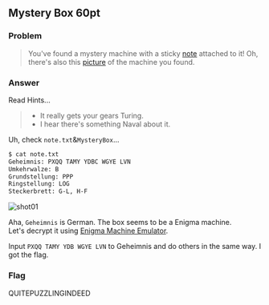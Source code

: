 <!-- This markdown file is writeup template. -->

## Mystery Box 60pt

### Problem
> You've found a mystery machine with a sticky [note](https://webshell2017.picoctf.com/static/65c2504106ce38d8c2971ebaada542c7/note.txt) attached to it! Oh, there's also this [picture](https://webshell2017.picoctf.com/static/65c2504106ce38d8c2971ebaada542c7/MysteryBox.png) of the machine you found.

### Answer
Read Hints...

> - It really gets your gears Turing.
> - I hear there's something Naval about it.

Uh, check `note.txt`&`MysteryBox`...

```bash
$ cat note.txt 
Geheimnis: PXQQ TAMY YDBC WGYE LVN
Umkehrwalze: B
Grundstellung: PPP
Ringstellung: LOG
Steckerbrett: G-L, H-F
```

![shot01](MysterBox.png)  

Aha, `Geheimnis` is German. The box seems to be a Enigma machine.  
Let's decrypt it using [Enigma Machine Emulator](http://enigma.louisedade.co.uk/enigma.html).  


Input `PXQQ TAMY YDB WGYE LVN` to Geheimnis and do others in the same way. I got the flag.
### Flag
QUITEPUZZLINGINDEED
